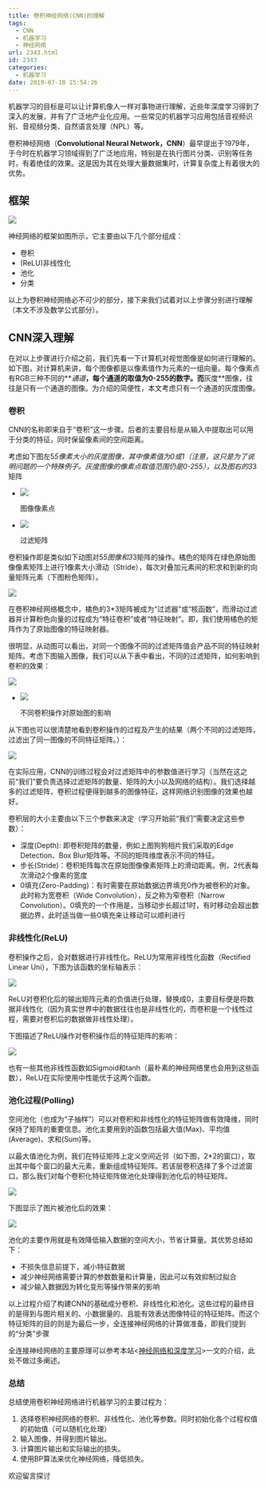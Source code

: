 ```yaml
---
title: 卷积神经网络(CNN)的理解
tags:
  - CNN
  - 机器学习
  - 神经网络
url: 2343.html
id: 2343
categories:
  - 机器学习
date: 2019-07-10 15:54:26
---
```


机器学习的目标是可以让计算机像人一样对事物进行理解，近些年深度学习得到了深入的发展，并有了广泛地产业化应用。一些常见的机器学习应用包括音视频识别、音视频分类、自然语言处理（NPL）等。

卷积神经网络（**Convolutional Neural Network，CNN**）最早提出于1979年，于今时在机器学习领域得到了广泛地应用，特别是在执行图片分类、识别等任务时，有着绝佳的效果。这是因为其在处理大量数据集时，计算复杂度上有着很大的优势。

框架
--

![](https://l2h.site/wp-content/uploads/2019/07/1.jpg)

神经网络的框架如图所示，它主要由以下几个部分组成：

*   卷积
*   (ReLU)非线性化
*   池化
*   分类

以上为卷积神经网络必不可少的部分，接下来我们试着对以上步骤分别进行理解（本文不涉及数学公式部分）。

CNN深入理解
-------

在对以上步骤进行介绍之前，我们先看一下计算机对视觉图像是如何进行理解的。如下图，对计算机来讲，每个图像都是以像素值作为元素的一组向量。每个像素点有RGB三种不同的**_通道_**，每个通道的取值为0-255的数字。而**灰度**图像，往往是只有一个通道的图像。为介绍的简便性，本文考虑只有一个通道的灰度图像。

### 卷积

CNN的名称即来自于“卷积”这一步骤。后者的主要目标是从输入中提取出可以用于分类的特征，同时保留像素间的空间距离。

考虑如下图左5*5像素大小的灰度图像，其中像素值为0或1（注意，这只是为了说明问题的一个特殊例子。灰度图像的像素点取值范围仍是0-255），以及图右的3*3矩阵

*   ![](https://l2h.site/wp-content/uploads/2019/07/2-2.png)
    
    图像像素点
    
*   ![](https://l2h.site/wp-content/uploads/2019/07/3.png)
    
    过滤矩阵
    

卷积操作即是类似如下动图对5*5图像和3*3矩阵的操作。橘色的矩阵在绿色原始图像像素矩阵上进行1像素大小滑动（Stride），每次对叠加元素间的积求和到新的向量矩阵元素（下图粉色矩阵）。

![](https://l2h.site/wp-content/uploads/2019/07/4.gif)

在卷积神经网络概念中，橘色的3*3矩阵被成为“过滤器”或“核函数”，而滑动过滤器并计算粉色向量的过程成为“特征卷积”或者“特征映射”。即，我们使用橘色的矩阵作为了原始图像的特征映射器。

很明显，从动图可以看出，对同一个图像不同的过滤矩阵值会产品不同的特征映射矩阵。考虑下图输入图像，我们可以从下表中看出，不同的过滤矩阵，如何影响到卷积的效果：

![](https://l2h.site/wp-content/uploads/2019/07/5.png)

  

*   ![](https://l2h.site/wp-content/uploads/2019/07/屏幕快照-2019-07-10-下午2.21.42.png)
    
    不同卷积操作对原始图的影响
    

从下图也可以很清楚地看到卷积操作的过程及产生的结果（两个不同的过滤矩阵，过滤出了同一图像的不同特征矩阵。）：

![](https://wx2.sinaimg.cn/mw690/62d92af0ly1g4uq9zl5isg20dc07k7wm.gif)

在实际应用，CNN的训练过程会对过滤矩阵中的参数值进行学习（当然在这之前“我们”要负责选择过滤矩阵的数量、矩阵的大小以及网络的结构）。我们选择越多的过滤矩阵，卷积过程便得到越多的图像特征，这样网络识别图像的效果也越好。

卷积层的大小主要由以下三个参数来决定（学习开始前“我们”需要决定这些参数）：

*   深度(Depth): 即卷积矩阵的数量，例如上图狗狗相片我们采取的Edge Detection、Box Blur矩阵等。不同的矩阵维度表示不同的特征。
*   步长(Stride)：卷积矩阵每次在原始图像像素矩阵上的滑动距离。例，2代表每次滑动2个像素的宽度
*   0填充(Zero-Padding)：有时需要在原始数据边界填充0作为被卷积的对象。此时称为宽卷积（Wide Convolution），反之称为窄卷积（Narrow Convolution）。0填充的一个作用是，当移动步长超过1时，有时移动会超出数据边界，此时适当做一些0填充来让移动可以顺利进行

### 非线性化(ReLU)

卷积操作之后，会对数据进行非线性化。ReLU为常用非线性化函数（Rectified Linear Uni），下图为该函数的坐标轴表示：

![](https://l2h.site/wp-content/uploads/2019/07/screen-shot-2016-08-10-at-2-23-48-am.png)

ReLU对卷积化后的输出矩阵元素的负值进行处理，替换成0，主要目标便是将数据非线性化（因为真实世界中的数据往往也是非线性化的，而卷积是一个线性过程，需要对卷积后的数据做非线性处理）。

下图描述了ReLU操作对卷积操作后的特征矩阵的影响：

![](https://l2h.site/wp-content/uploads/2019/07/screen-shot-2016-08-07-at-6-18-19-pm.png)

也有一些其他非线性函数如Sigmoid和tanh（最朴素的神经网络里也会用到这些函数），ReLU在实际使用中性能优于这两个函数。

### 池化过程(Polling)

空间池化（也成为“子抽样”）可以对卷积和非线性化的特征矩阵做有效降维，同时保持了矩阵的重要信息。池化主要用到的函数包括最大值(Max)、平均值(Average)、求和(Sum)等。

以最大值池化为例，我们在特征矩阵上定义空间近邻（如下图，2*2的窗口），取出其中每个窗口的最大元素，重新组成特征矩阵。若该层卷积选择了多个过滤窗口，那么我们对每个卷积化特征矩阵做池化处理得到池化后的特征矩阵。

![](https://l2h.site/wp-content/uploads/2019/07/screen-shot-2016-08-10-at-3-38-39-am.png)

下图显示了图片被池化后的效果：

![](https://l2h.site/wp-content/uploads/2019/07/screen-shot-2016-08-07-at-6-11-53-pm.png)

池化的主要作用就是有效降低输入数据的空间大小，节省计算量。其优势总结如下：

*   不损失信息前提下，减小特征数据
*   减少神经网络需要计算的参数数量和计算量，因此可以有效抑制过拟合
*   减少输入数据因为转化变形等操作带来的影响

以上过程介绍了构建CNN的基础成分卷积、非线性化和池化。这些过程的最终目的是得到与图片相关的、小数据量的、且能有效表达图像特征的特征矩阵。而这个特征矩阵的目的则是为最后一步，全连接神经网络的计算做准备，即我们提到的“分类”步骤

全连接神经网络的主要原理可以参考本站<[神经网络和深度学习](https://l2h.site/2019/02/02/machine-learning-neural-network-1/)>一文的介绍，此处不做过多阐述。  

### 总结

总结使用卷积神经网络进行机器学习的主要过程为：

1.  选择卷积神经网络的卷积、非线性化、池化等参数。同时初始化各个过程权值的初始值（可以随机化处理）
2.  输入图像，并得到图片输出。
3.  计算图片输出和实际输出的损失。
4.  使用BP算法来优化神经网络，降低损失。

欢迎留言探讨
